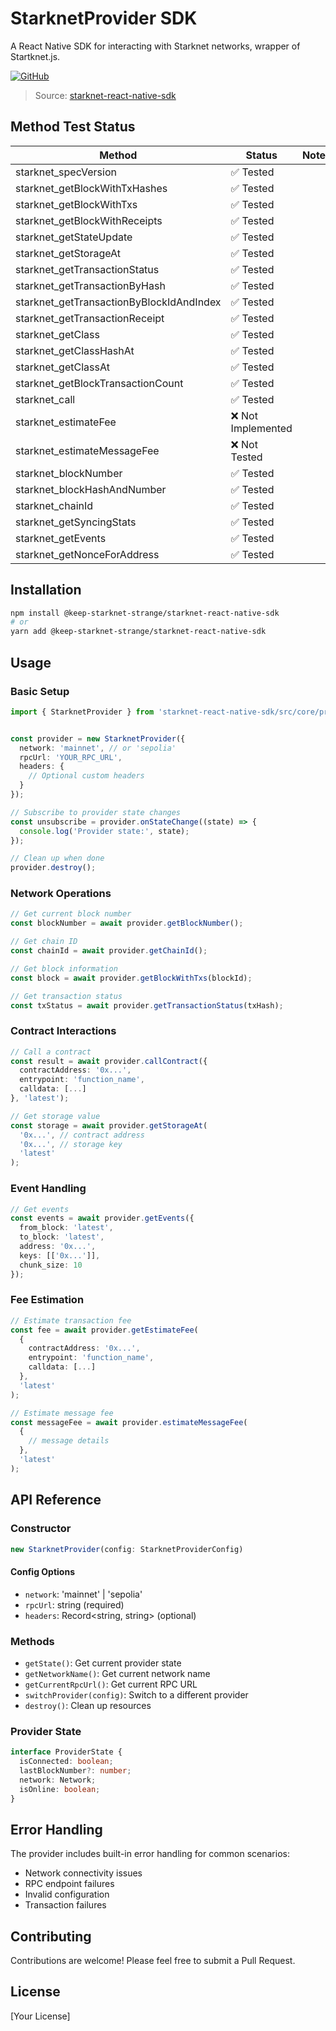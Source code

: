 # StarknetProvider SDK

A React Native SDK for interacting with Starknet networks, wrapper of Startknet.js.

[![GitHub](https://img.shields.io/badge/GitHub-Repository-blue)](https://github.com/keep-starknet-strange/starknet-react-native-sdk)

> Source: [starknet-react-native-sdk](https://github.com/keep-starknet-strange/starknet-react-native-sdk/blob/main/src/core/provider.ts)

## Method Test Status

| Method | Status | Notes |
|--------|--------|-------|
| starknet_specVersion | ✅ Tested | |
| starknet_getBlockWithTxHashes | ✅ Tested | |
| starknet_getBlockWithTxs | ✅ Tested | |
| starknet_getBlockWithReceipts | ✅ Tested | |
| starknet_getStateUpdate | ✅ Tested | |
| starknet_getStorageAt | ✅ Tested | |
| starknet_getTransactionStatus | ✅ Tested | |
| starknet_getTransactionByHash | ✅ Tested | |
| starknet_getTransactionByBlockIdAndIndex | ✅ Tested | |
| starknet_getTransactionReceipt | ✅ Tested | |
| starknet_getClass | ✅ Tested | |
| starknet_getClassHashAt | ✅ Tested | |
| starknet_getClassAt | ✅ Tested | |
| starknet_getBlockTransactionCount | ✅ Tested | |
| starknet_call | ✅ Tested | |
| starknet_estimateFee | ❌ Not Implemented | |
| starknet_estimateMessageFee | ❌ Not Tested | |
| starknet_blockNumber | ✅ Tested | |
| starknet_blockHashAndNumber | ✅ Tested | |
| starknet_chainId | ✅ Tested | |
| starknet_getSyncingStats | ✅ Tested | |
| starknet_getEvents | ✅ Tested | |
| starknet_getNonceForAddress | ✅ Tested | |

## Installation

```bash
npm install @keep-starknet-strange/starknet-react-native-sdk
# or
yarn add @keep-starknet-strange/starknet-react-native-sdk
```

## Usage

### Basic Setup

```typescript
import { StarknetProvider } from 'starknet-react-native-sdk/src/core/provider';


const provider = new StarknetProvider({
  network: 'mainnet', // or 'sepolia'
  rpcUrl: 'YOUR_RPC_URL',
  headers: {
    // Optional custom headers
  }
});

// Subscribe to provider state changes
const unsubscribe = provider.onStateChange((state) => {
  console.log('Provider state:', state);
});

// Clean up when done
provider.destroy();
```

### Network Operations

```typescript
// Get current block number
const blockNumber = await provider.getBlockNumber();

// Get chain ID
const chainId = await provider.getChainId();

// Get block information
const block = await provider.getBlockWithTxs(blockId);

// Get transaction status
const txStatus = await provider.getTransactionStatus(txHash);
```

### Contract Interactions

```typescript
// Call a contract
const result = await provider.callContract({
  contractAddress: '0x...',
  entrypoint: 'function_name',
  calldata: [...]
}, 'latest');

// Get storage value
const storage = await provider.getStorageAt(
  '0x...', // contract address
  '0x...', // storage key
  'latest'
);
```

### Event Handling

```typescript
// Get events
const events = await provider.getEvents({
  from_block: 'latest',
  to_block: 'latest',
  address: '0x...',
  keys: [['0x...']],
  chunk_size: 10
});
```

### Fee Estimation

```typescript
// Estimate transaction fee
const fee = await provider.getEstimateFee(
  {
    contractAddress: '0x...',
    entrypoint: 'function_name',
    calldata: [...]
  },
  'latest'
);

// Estimate message fee
const messageFee = await provider.estimateMessageFee(
  {
    // message details
  },
  'latest'
);
```

## API Reference

### Constructor

```typescript
new StarknetProvider(config: StarknetProviderConfig)
```

#### Config Options

- `network`: 'mainnet' | 'sepolia'
- `rpcUrl`: string (required)
- `headers`: Record<string, string> (optional)

### Methods

- `getState()`: Get current provider state
- `getNetworkName()`: Get current network name
- `getCurrentRpcUrl()`: Get current RPC URL
- `switchProvider(config)`: Switch to a different provider
- `destroy()`: Clean up resources

### Provider State

```typescript
interface ProviderState {
  isConnected: boolean;
  lastBlockNumber?: number;
  network: Network;
  isOnline: boolean;
}
```

## Error Handling

The provider includes built-in error handling for common scenarios:
- Network connectivity issues
- RPC endpoint failures
- Invalid configuration
- Transaction failures

## Contributing

Contributions are welcome! Please feel free to submit a Pull Request.

## License

[Your License] 
